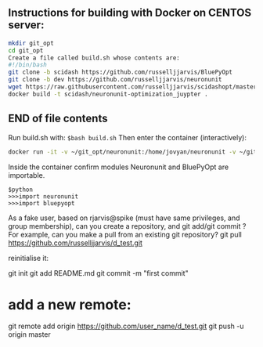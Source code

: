 ## Instructions for building with Docker on CENTOS server:
``` bash
mkdir git_opt
cd git_opt
Create a file called build.sh whose contents are:
#!/bin/bash
git clone -b scidash https://github.com/russelljjarvis/BluePyOpt
git clone -b dev https://github.com/russelljjarvis/neuronunit
wget https://raw.githubusercontent.com/russelljjarvis/scidashopt/master/Dockerfile
docker build -t scidash/neuronunit-optimization_juypter .
```
## END of file contents

Run build.sh with: 
`$bash build.sh`
Then enter the container (interactively):
```bash
docker run -it -v ~/git_opt/neuronunit:/home/jovyan/neuronunit -v ~/git_opt/BluePyOpt:/home/jovyan/BluePyOpt scidash/neuronunit-optimization_juypter /bin/bash
```
Inside the container confirm modules Neuronunit and BluePyOpt are importable.
```
$python 
>>>import neuronunit
>>>import bluepyopt
```
As a fake user, based on rjarvis@spike (must have same privileges, and group membership), can you create a repository, and git add/git commit ?
For example, can you make a pull from an existing git repository?
git pull https://github.com/russelljjarvis/d_test.git

reinitialise it:

git init
git add README.md
git commit -m "first commit"

# add a new remote:

git remote add origin https://github.com/user_name/d_test.git
git push -u origin master

